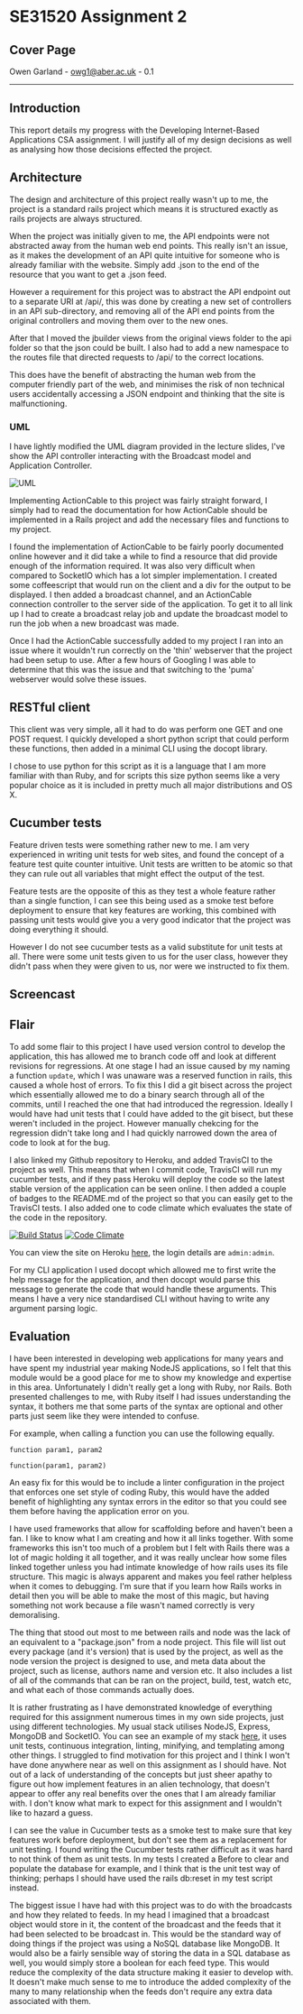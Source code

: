 # SE31520 Assignment 2

## Cover Page
Owen Garland - owg1@aber.ac.uk - 0.1
******


## Introduction
This report details my progress with the Developing Internet-Based Applications CSA assignment. I will justify all of my design decisions as well as analysing how those decisions effected the project. 

## Architecture
The design and architecture of this project really wasn't up to me, the project is a standard rails project which means it is structured exactly as rails projects are always structured. 

When the project was initially given to me, the API endpoints were not abstracted away from the human web end points. This really isn't an issue, as it makes the development of an API quite intuitive for someone who is already familiar with the website. Simply add .json to the end of the resource that you want to get a .json feed. 

However a requirement for this project was to abstract the API endpoint out to a separate URI at /api/, this was done by creating a new set of controllers in an API sub-directory, and removing all of the API end points from the original controllers and moving them over to the new ones. 

After that I moved the jbuilder views from the original views folder to the api folder so that the json could be built. I also had to add a new namespace to the routes file that directed requests to /api/ to the correct locations. 

This does have the benefit of abstracting the human web from the computer friendly part of the web, and minimises the risk of non technical users accidentally accessing a JSON endpoint and thinking that the site is malfunctioning. 

### UML  
I have lightly modified the UML diagram provided in the lecture slides, I've show the API controller interacting with the Broadcast model and Application Controller.

![UML](https://i.imgur.com/cmDH71d.png)

Implementing ActionCable to this project was fairly straight forward, I simply had to read the documentation for how ActionCable should be implemented in a Rails project and add the necessary files and functions to my project. 

I found the implementation of ActionCable to be fairly poorly documented online however and it did take a while to find a resource that did provide enough of the information required. It was also very difficult when compared to SocketIO which has a lot simpler implementation. 
I created some coffeescript that would run on the client and a div for the output to be displayed. I then added a broadcast channel, and an ActionCable connection controller to the server side of the application. To get it to all link up I had to create a broadcast relay job and update the broadcast model to run the job when a new broadcast was made. 

Once I had the ActionCable successfully added to my project I ran into an issue where it wouldn't run correctly on the 'thin' webserver that the project had been setup to use. After a few hours of Googling I was able to determine that this was the issue and that switching to the 'puma' webserver would solve these issues. 

## RESTful client
This client was very simple, all it had to do was perform one GET and one POST request. I quickly developed a short python script that could perform these functions, then added in a minimal CLI using the docopt library. 


I chose to use python for this script as it is a language that I am more familiar with than Ruby, and for scripts this size python seems like a very popular choice as it is included in pretty much all major distributions and OS X.

## Cucumber tests
Feature driven tests were something rather new to me. I am very experienced in writing unit tests for web sites, and found the concept of a feature test quite counter intuitive. Unit tests are written to be atomic so that they can rule out all variables that might effect the output of the test. 

Feature tests are the opposite of this as they test a whole feature rather than a single function, I can see this being used as a smoke test before deployment to ensure that key features are working, this combined with passing unit tests would give you a very good indicator that the project was doing everything it should.

However I do not see cucumber tests as a valid substitute for unit tests at all. There were some unit tests given to us for the user class, however they didn't pass when they were given to us, nor were we instructed to fix them. 

## Screencast

## Flair
To add some flair to this project I have used version control to develop the application, this has allowed me to branch code off and look at different revisions for regressions. At one stage I had an issue caused by my naming a function `update`, which I was unaware was a reserved function in rails, this caused a whole host of errors. To fix this I did a git bisect across the project which essentially allowed me to do a binary search through all of the commits, until I reached the one that had introduced the regression. Ideally I would have had unit tests that I could have added to the git bisect, but these weren't included in the project.  However manually chekcing for the regression didn't take long and I had quickly narrowed down the area of code to look at for the bug.

I also linked my Github repository to Heroku, and added TravisCI to the project as well. This means that when I commit code, TravisCI will run my cucumber tests, and if they pass Heroku will deploy the code so the latest stable version of the application can be seen online. I then added a couple of badges to the README.md of the project so that you can easily get to the TravisCI tests. I also added one to code climate which evaluates the state of the code in the repository. 

[![Build Status](https://img.shields.io/travis/bag-man/SE31520-Assignment-2.svg?style=flat-square)](https://travis-ci.org/bag-man/SE31520-Assignment-2)
[![Code Climate](https://img.shields.io/codeclimate/github/bag-man/SE31520-Assignment-2.svg?style=flat-square)](https://codeclimate.com/github/bag-man/SE31520-Assignment-2)

You can view the site on Heroku [here](https://se31520-owg1.herokuapp.com/), the login details are `admin:admin`.

For my CLI application I used docopt which allowed me to first write the help message for the application, and then docopt would parse this message to generate the code that would handle these arguments. This means I have a very nice standardised CLI without having to write any argument parsing logic. 


## Evaluation
I have been interested in developing web applications for many years and have spent my industrial year making NodeJS applications, so I felt that this module would be a good place for me to show my knowledge and expertise in this area. Unfortunately I didn't really get a long with Ruby, nor Rails. Both presented challenges to me, with Ruby itself I had issues understanding the syntax, it bothers me that some parts of the syntax are optional and other parts just seem like they were intended to confuse. 

For example, when calling a function you can use the following equally. 

    function param1, param2

    function(param1, param2)

An easy fix for this would be to include a linter configuration in the project that enforces one set style of coding Ruby, this would have the added benefit of highlighting any syntax errors in the editor so that you could see them before having the application error on you. 

I have used frameworks that allow for scaffolding before and haven't been a fan. I like to know what I am creating and how it all links together. With some frameworks this isn't too much of a problem but I felt with Rails there was a lot of magic holding it all together, and it was really unclear how some files linked together unless you had intimate knowledge of how rails uses its file structure. This magic is always apparent and makes you feel rather helpless when it comes to debugging. I'm sure that if you learn how Rails works in detail then you will be able to make the most of this magic, but having something not work because a file wasn't named correctly is very demoralising.

The thing that stood out most to me between rails and node was the lack of an equivalent to a "package.json" from a node project. This file will list out every package (and it's version) that is used by the project, as well as the node version the project is designed to use, and meta data about the project, such as license, authors name and version etc. It also includes a list of all of the commands that can be ran on the project, build, test, watch etc, and what each of those commands actually does.

It is rather frustrating as I have demonstrated knowledge of everything required for this assignment numerous times in my own side projects, just using different technologies. My usual stack utilises NodeJS, Express, MongoDB and SocketIO. You can see an example of my stack [here](https://github.com/bag-man/nodestack/), it uses unit tests, continuous integration, linting, minifying, and templating among other things. I struggled to find motivation for this project and I think I won't have done anywhere near as well on this assignment as I should have. Not out of a lack of understanding of the concepts but just sheer apathy to figure out how implement features in an alien technology, that doesn't appear to offer any real benefits over the ones that I am already familiar with. I don't know what mark to expect for this assignment and I wouldn't like to hazard a guess. 

I can see the value in Cucumber tests as a smoke test to make sure that key features work before deployment, but don't see them as a replacement for unit testing. I found writing the Cucumber tests rather difficult as it was hard to not think of them as unit tests. In my tests I created a Before to clear and populate the database for example, and I think that is the unit test way of thinking; perhaps I should have used the rails db:reset in my test script instead. 

The biggest issue I have had with this project was to do with the broadcasts and how they related to feeds. In my head I imagined that a broadcast object would store in it, the content of the broadcast and the feeds that it had been selected to be broadcast in. This would be the standard way of doing things if the project was using a NoSQL database like MongoDB. It would also be a fairly sensible way of storing the data in a SQL database as well, you would simply store a boolean for each feed type. This would reduce the complexity of the data structure making it easier to develop with. It doesn't make much sense to me to introduce the added complexity of the many to many relationship when the feeds don't require any extra data associated with them.

